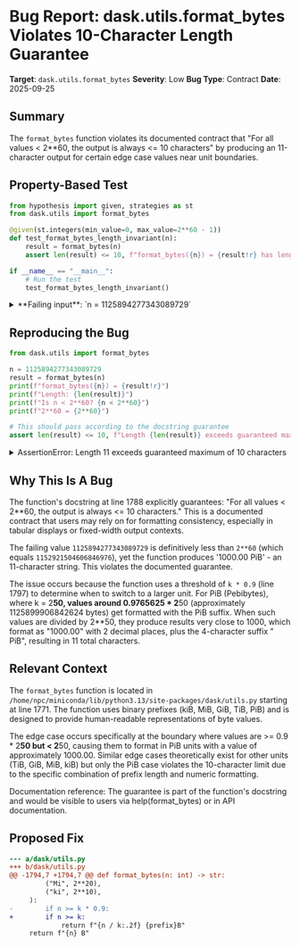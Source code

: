 # Bug Report: dask.utils.format_bytes Violates 10-Character Length Guarantee

**Target**: `dask.utils.format_bytes`
**Severity**: Low
**Bug Type**: Contract
**Date**: 2025-09-25

## Summary

The `format_bytes` function violates its documented contract that "For all values < 2**60, the output is always <= 10 characters" by producing an 11-character output for certain edge case values near unit boundaries.

## Property-Based Test

```python
from hypothesis import given, strategies as st
from dask.utils import format_bytes

@given(st.integers(min_value=0, max_value=2**60 - 1))
def test_format_bytes_length_invariant(n):
    result = format_bytes(n)
    assert len(result) <= 10, f"format_bytes({n}) = {result!r} has length {len(result)} > 10"

if __name__ == "__main__":
    # Run the test
    test_format_bytes_length_invariant()
```

<details>

<summary>
**Failing input**: `n = 1125894277343089729`
</summary>
```
Traceback (most recent call last):
  File "/home/npc/pbt/agentic-pbt/worker_/36/hypo.py", line 11, in <module>
    test_format_bytes_length_invariant()
    ~~~~~~~~~~~~~~~~~~~~~~~~~~~~~~~~~~^^
  File "/home/npc/pbt/agentic-pbt/worker_/36/hypo.py", line 5, in test_format_bytes_length_invariant
    def test_format_bytes_length_invariant(n):
                   ^^^
  File "/home/npc/miniconda/lib/python3.13/site-packages/hypothesis/core.py", line 2124, in wrapped_test
    raise the_error_hypothesis_found
  File "/home/npc/pbt/agentic-pbt/worker_/36/hypo.py", line 7, in test_format_bytes_length_invariant
    assert len(result) <= 10, f"format_bytes({n}) = {result!r} has length {len(result)} > 10"
           ^^^^^^^^^^^^^^^^^
AssertionError: format_bytes(1125894277343089729) = '1000.00 PiB' has length 11 > 10
Falsifying example: test_format_bytes_length_invariant(
    n=1_125_894_277_343_089_729,
)
```
</details>

## Reproducing the Bug

```python
from dask.utils import format_bytes

n = 1125894277343089729
result = format_bytes(n)
print(f"format_bytes({n}) = {result!r}")
print(f"Length: {len(result)}")
print(f"Is n < 2**60? {n < 2**60}")
print(f"2**60 = {2**60}")

# This should pass according to the docstring guarantee
assert len(result) <= 10, f"Length {len(result)} exceeds guaranteed maximum of 10 characters"
```

<details>

<summary>
AssertionError: Length 11 exceeds guaranteed maximum of 10 characters
</summary>
```
format_bytes(1125894277343089729) = '1000.00 PiB'
Length: 11
Is n < 2**60? True
2**60 = 1152921504606846976
Traceback (most recent call last):
  File "/home/npc/pbt/agentic-pbt/worker_/36/repo.py", line 11, in <module>
    assert len(result) <= 10, f"Length {len(result)} exceeds guaranteed maximum of 10 characters"
           ^^^^^^^^^^^^^^^^^
AssertionError: Length 11 exceeds guaranteed maximum of 10 characters
```
</details>

## Why This Is A Bug

The function's docstring at line 1788 explicitly guarantees: "For all values < 2**60, the output is always <= 10 characters." This is a documented contract that users may rely on for formatting consistency, especially in tabular displays or fixed-width output contexts.

The failing value `1125894277343089729` is definitively less than `2**60` (which equals `1152921504606846976`), yet the function produces '1000.00 PiB' - an 11-character string. This violates the documented guarantee.

The issue occurs because the function uses a threshold of `k * 0.9` (line 1797) to determine when to switch to a larger unit. For PiB (Pebibytes), where k = 2**50, values around 0.9765625 * 2**50 (approximately 1125899906842624 bytes) get formatted with the PiB suffix. When such values are divided by 2**50, they produce results very close to 1000, which format as "1000.00" with 2 decimal places, plus the 4-character suffix " PiB", resulting in 11 total characters.

## Relevant Context

The `format_bytes` function is located in `/home/npc/miniconda/lib/python3.13/site-packages/dask/utils.py` starting at line 1771. The function uses binary prefixes (kiB, MiB, GiB, TiB, PiB) and is designed to provide human-readable representations of byte values.

The edge case occurs specifically at the boundary where values are >= 0.9 * 2**50 but < 2**50, causing them to format in PiB units with a value of approximately 1000.00. Similar edge cases theoretically exist for other units (TiB, GiB, MiB, kiB) but only the PiB case violates the 10-character limit due to the specific combination of prefix length and numeric formatting.

Documentation reference: The guarantee is part of the function's docstring and would be visible to users via help(format_bytes) or in API documentation.

## Proposed Fix

```diff
--- a/dask/utils.py
+++ b/dask/utils.py
@@ -1794,7 +1794,7 @@ def format_bytes(n: int) -> str:
         ("Mi", 2**20),
         ("ki", 2**10),
     ):
-        if n >= k * 0.9:
+        if n >= k:
             return f"{n / k:.2f} {prefix}B"
     return f"{n} B"
```